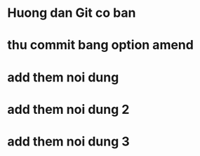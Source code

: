 # Huong dan Git co ban
# thu commit bang option amend
# add them noi dung
# add them noi dung 2
# add them noi dung 3
